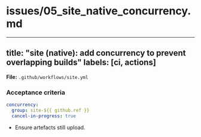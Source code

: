 # issues/05_site_native_concurrency.md
---
title: "site (native): add concurrency to prevent overlapping builds"
labels: [ci, actions]
---

**File:** `.github/workflows/site.yml`

### Acceptance criteria
```yaml
concurrency:
  group: site-${{ github.ref }}
  cancel-in-progress: true
```

* Ensure artefacts still upload.

